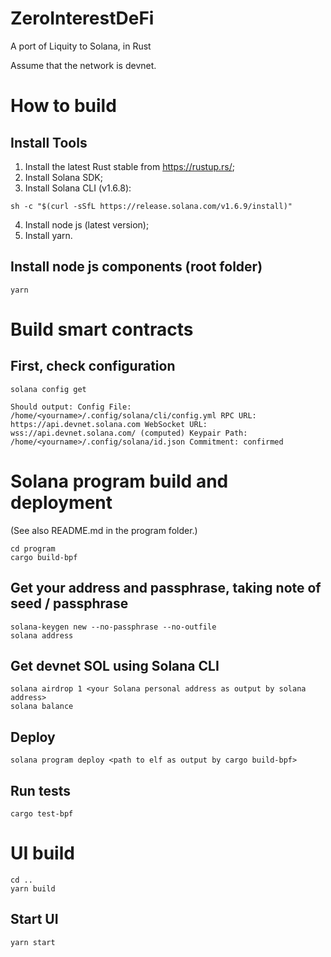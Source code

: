 # ZeroInterestDeFi
A port of Liquity to Solana, in Rust

Assume that the network is devnet.
# How to build
## Install Tools
1. Install the latest Rust stable from https://rustup.rs/;
2. Install Solana SDK;
3. Install Solana CLI (v1.6.8):
```
sh -c "$(curl -sSfL https://release.solana.com/v1.6.9/install)"
```

4. Install node js (latest version);
5. Install yarn.

## Install node js components (root folder)
```
yarn
```

# Build smart contracts
## First, check configuration
```
solana config get
```
`Should output:
Config File: /home/<yourname>/.config/solana/cli/config.yml
RPC URL: https://api.devnet.solana.com
WebSocket URL: wss://api.devnet.solana.com/ (computed)
Keypair Path: /home/<yourname>/.config/solana/id.json
Commitment: confirmed`

# Solana program build and deployment
(See also README.md in the program folder.)
```
cd program
cargo build-bpf
```

## Get your address and passphrase, taking note of seed / passphrase
```
solana-keygen new --no-passphrase --no-outfile
solana address
```

## Get devnet SOL using Solana CLI
```
solana airdrop 1 <your Solana personal address as output by solana address>
solana balance
```

## Deploy
```
solana program deploy <path to elf as output by cargo build-bpf>
```

## Run tests
```
cargo test-bpf
```

# UI build
```
cd ..
yarn build
```

## Start UI
```
yarn start
```

